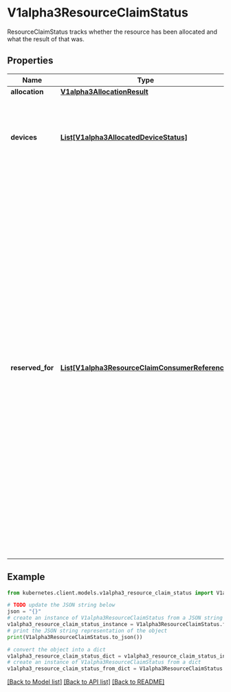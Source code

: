 # V1alpha3ResourceClaimStatus

ResourceClaimStatus tracks whether the resource has been allocated and what the result of that was.

## Properties

Name | Type | Description | Notes
------------ | ------------- | ------------- | -------------
**allocation** | [**V1alpha3AllocationResult**](V1alpha3AllocationResult.md) |  | [optional] 
**devices** | [**List[V1alpha3AllocatedDeviceStatus]**](V1alpha3AllocatedDeviceStatus.md) | Devices contains the status of each device allocated for this claim, as reported by the driver. This can include driver-specific information. Entries are owned by their respective drivers. | [optional] 
**reserved_for** | [**List[V1alpha3ResourceClaimConsumerReference]**](V1alpha3ResourceClaimConsumerReference.md) | ReservedFor indicates which entities are currently allowed to use the claim. A Pod which references a ResourceClaim which is not reserved for that Pod will not be started. A claim that is in use or might be in use because it has been reserved must not get deallocated.  In a cluster with multiple scheduler instances, two pods might get scheduled concurrently by different schedulers. When they reference the same ResourceClaim which already has reached its maximum number of consumers, only one pod can be scheduled.  Both schedulers try to add their pod to the claim.status.reservedFor field, but only the update that reaches the API server first gets stored. The other one fails with an error and the scheduler which issued it knows that it must put the pod back into the queue, waiting for the ResourceClaim to become usable again.  There can be at most 256 such reservations. This may get increased in the future, but not reduced. | [optional] 

## Example

```python
from kubernetes.client.models.v1alpha3_resource_claim_status import V1alpha3ResourceClaimStatus

# TODO update the JSON string below
json = "{}"
# create an instance of V1alpha3ResourceClaimStatus from a JSON string
v1alpha3_resource_claim_status_instance = V1alpha3ResourceClaimStatus.from_json(json)
# print the JSON string representation of the object
print(V1alpha3ResourceClaimStatus.to_json())

# convert the object into a dict
v1alpha3_resource_claim_status_dict = v1alpha3_resource_claim_status_instance.to_dict()
# create an instance of V1alpha3ResourceClaimStatus from a dict
v1alpha3_resource_claim_status_from_dict = V1alpha3ResourceClaimStatus.from_dict(v1alpha3_resource_claim_status_dict)
```
[[Back to Model list]](../README.md#documentation-for-models) [[Back to API list]](../README.md#documentation-for-api-endpoints) [[Back to README]](../README.md)


